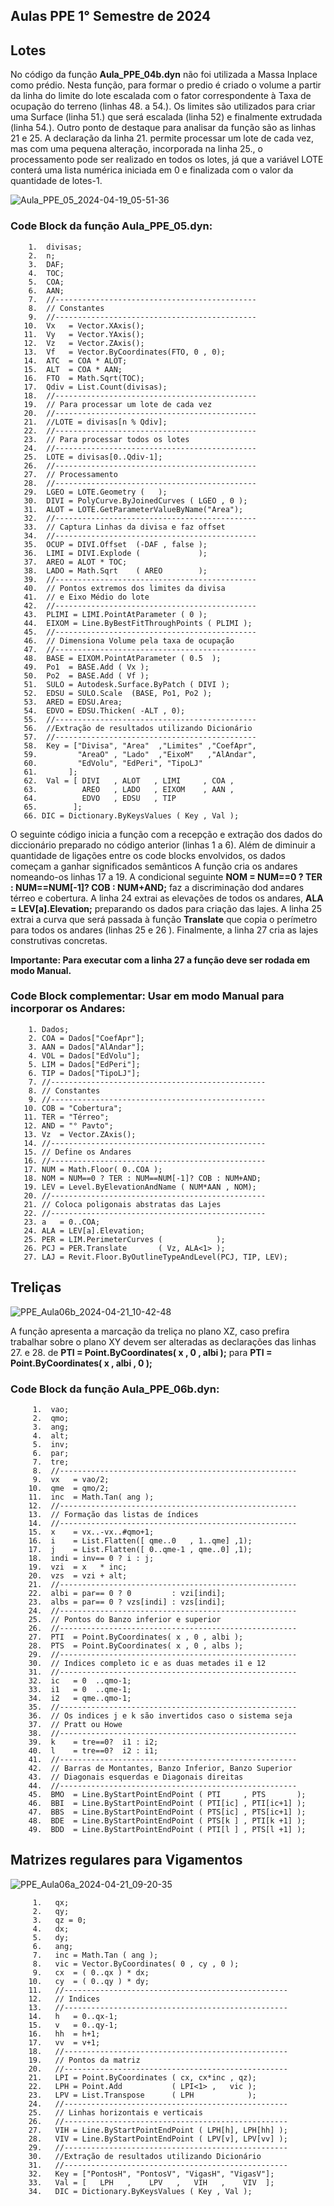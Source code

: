 ## Aulas PPE 1° Semestre de 2024


## Lotes
No código da função **Aula_PPE_04b.dyn** não foi utilizada a Massa Inplace como prédio. Nesta função, para formar o predio é criado o volume a partir da linha do limite do lote escalada com o fator correspondente à
Taxa de ocupação do terreno (linhas 48. a 54.). Os limites são utilizados para criar uma Surface (linha 51.) que será escalada (linha 52) e finalmente extrudada (linha 54.).
Outro ponto de destaque para analisar da função são as linhas 21 e 25. A declaração da linha 21. permite processar um lote de cada vez, mas com uma pequena alteração, incorporada na linha 25., o processamento pode ser realizado
en todos os lotes, já que a variável LOTE conterá uma lista numérica iniciada em 0 e finalizada com o valor da quantidade de lotes-1.

![Aula_PPE_05_2024-04-19_05-51-36](https://github.com/JLMenegotto/AulasBIM/assets/9437020/fb49122a-3596-4410-bf8e-f1000241c0c6)

### Code Block da função Aula_PPE_05.dyn: 

        1.  divisas;
        2.  n;
        3.  DAF;
        4.  TOC;
        5.  COA;
        6.  AAN;
        7.  //---------------------------------------------
        8.  // Constantes
        9.  //---------------------------------------------
       10.  Vx   = Vector.XAxis();
       11.  Vy   = Vector.YAxis();
       12.  Vz   = Vector.ZAxis();
       13.  Vf   = Vector.ByCoordinates(FTO, 0 , 0);
       14.  ATC  = COA * ALOT;
       15.  ALT  = COA * AAN;
       16.  FTO  = Math.Sqrt(TOC);
       17.  Qdiv = List.Count(divisas);
       18.  //---------------------------------------------
       19.  // Para processar um lote de cada vez
       20.  //---------------------------------------------
       21.  //LOTE = divisas[n % Qdiv];
       22.  //---------------------------------------------
       23.  // Para processar todos os lotes
       24.  //---------------------------------------------
       25.  LOTE = divisas[0..Qdiv-1];
       26.  //---------------------------------------------
       27.  // Processamento
       28.  //---------------------------------------------
       29.  LGEO = LOTE.Geometry (   );
       30.  DIVI = PolyCurve.ByJoinedCurves ( LGEO , 0 );
       31.  ALOT = LOTE.GetParameterValueByName("Area");
       32.  //---------------------------------------------
       33.  // Captura Linhas da divisa e faz offset
       34.  //---------------------------------------------
       35.  OCUP = DIVI.Offset  (-DAF , false );
       36.  LIMI = DIVI.Explode (             );
       37.  AREO = ALOT * TOC;
       38.  LADO = Math.Sqrt    ( AREO        );
       39.  //---------------------------------------------
       40.  // Pontos extremos dos limites da divisa
       41.  // e Eixo Médio do lote
       42.  //---------------------------------------------
       43.  PLIMI = LIMI.PointAtParameter ( 0 );
       44.  EIXOM = Line.ByBestFitThroughPoints ( PLIMI );
       45.  //---------------------------------------------
       46.  // Dimensiona Volume pela taxa de ocupação
       47.  //---------------------------------------------
       48.  BASE = EIXOM.PointAtParameter ( 0.5  );
       49.  Po1  = BASE.Add ( Vx );
       50.  Po2  = BASE.Add ( Vf );
       51.  SULO = Autodesk.Surface.ByPatch ( DIVI );
       52.  EDSU = SULO.Scale  (BASE, Po1, Po2 );
       53.  ARED = EDSU.Area;
       54.  EDVO = EDSU.Thicken( -ALT , 0);
       55.  //---------------------------------------------
       56.  //Extração de resultados utilizando Dicionário
       57.  //---------------------------------------------
       58.  Key = ["Divisa", "Area"  ,"Limites" ,"CoefApr",
       59.         "AreaO" , "Lado"  ,"EixoM"   ,"AlAndar",
       60.         "EdVolu", "EdPeri", "TipoLJ"
       61.       ];
       62.  Val = [ DIVI   , ALOT   , LIMI     , COA ,
       63.          AREO   , LADO   , EIXOM    , AAN ,
       64.          EDVO   , EDSU   , TIP
       65.        ];
       66. DIC = Dictionary.ByKeysValues ( Key , Val );

O seguinte código inicia a função com a recepção e extração dos dados do diccionário preparado no código anterior (linhas 1 a 6). 
Além de diminuir a quantidade de ligações entre os code blocks envolvidos, os dados começam a ganhar significados semânticos 
A função cria os andares nomeando-os linhas 17 a 19. A condicional seguinte **NOM = NUM==0 ? TER : NUM==NUM[-1]? COB : NUM+AND;** faz 
a discriminação dod andares térreo e cobertura.
A linha 24 extrai as elevações de todos os andares, **ALA = LEV[a].Elevation;** preparando os dados para criação das lajes.
A linha 25 extrai a curva que será passada à função **Translate** que copia o perímetro para todos os andares (linhas 25 e 26 ). 
Finalmente, a linha 27 cria as lajes construtivas concretas.

**Importante: Para executar com a linha 27 a função deve ser rodada em modo Manual.** 

### Code Block complementar: Usar em modo Manual para incorporar os Andares: 
        1. Dados;
        2. COA = Dados["CoefApr"];
        3. AAN = Dados["AlAndar"];
        4. VOL = Dados["EdVolu"];
        5. LIM = Dados["EdPeri"];
        6. TIP = Dados["TipoLJ"];
        7. //------------------------------------------------
        8. // Constantes
        9. //------------------------------------------------
       10. COB = "Cobertura";
       11. TER = "Térreo";
       12. AND = "° Pavto";
       13. Vz  = Vector.ZAxis();
       14. //------------------------------------------------
       15. // Define os Andares
       16. //------------------------------------------------
       17. NUM = Math.Floor( 0..COA );
       18. NOM = NUM==0 ? TER : NUM==NUM[-1]? COB : NUM+AND;
       19. LEV = Level.ByElevationAndName ( NUM*AAN , NOM);
       20. //------------------------------------------------
       21. // Coloca poligonais abstratas das Lajes
       22. //------------------------------------------------
       23. a   = 0..COA;
       24. ALA = LEV[a].Elevation;
       25. PER = LIM.PerimeterCurves (            );
       26. PCJ = PER.Translate       ( Vz, ALA<1> );
       27. LAJ = Revit.Floor.ByOutlineTypeAndLevel(PCJ, TIP, LEV);


## Treliças
![PPE_Aula06b_2024-04-21_10-42-48](https://github.com/JLMenegotto/AulasBIM/assets/9437020/73120887-f960-4404-b421-f87e2d0f9c96)

A função apresenta a marcação da treliça no plano XZ, caso prefira trabalhar sobre o plano XY devem ser alteradas as declarações das linhas
27. e 28. de **PTI = Point.ByCoordinates( x , 0 , albi );** para **PTI = Point.ByCoordinates( x , albi , 0 );** 

### Code Block da função Aula_PPE_06b.dyn: 
         1.  vao;
         2.  qmo;
         3.  ang;
         4.  alt;
         5.  inv;
         6.  par;
         7.  tre;
         8.  //-----------------------------------------------------
         9.  vx   = vao/2;
        10.  qme  = qmo/2;
        11.  inc  = Math.Tan( ang );
        12.  //-----------------------------------------------------
        13.  // Formação das listas de índices
        14.  //-----------------------------------------------------
        15.  x    = vx..-vx..#qmo+1;
        16.  i    = List.Flatten([ qme..0   , 1..qme] ,1);
        17.  j    = List.Flatten([ 0..qme-1 , qme..0] ,1);
        18.  indi = inv== 0 ? i : j;
        19.  vzi  = x   * inc;
        20.  vzs  = vzi + alt;
        21.  //-----------------------------------------------------
        22.  albi = par== 0 ? 0         : vzi[indi];
        23.  albs = par== 0 ? vzs[indi] : vzs[indi];
        24.  //-----------------------------------------------------
        25.  // Pontos do Banzo inferior e superior
        26.  //-----------------------------------------------------
        27.  PTI  = Point.ByCoordinates( x , 0 , albi );
        28.  PTS  = Point.ByCoordinates( x , 0 , albs );
        29.  //-----------------------------------------------------
        30.  // Indices completo ic e as duas metades i1 e 12
        31.  //-----------------------------------------------------
        32.  ic   = 0  ..qmo-1;
        33.  i1   = 0  ..qme-1;
        34.  i2   = qme..qmo-1;
        35.  //-----------------------------------------------------
        36.  // Os indices j e k são invertidos caso o sistema seja
        37.  // Pratt ou Howe
        38.  //-----------------------------------------------------
        39.  k    = tre==0?  i1 : i2;
        40.  l    = tre==0?  i2 : i1;
        41.  //-----------------------------------------------------
        42.  // Barras de Montantes, Banzo Inferior, Banzo Superior
        43.  // Diagonais esquerdas e Diagonais direitas
        44.  //-----------------------------------------------------
        45.  BMO  = Line.ByStartPointEndPoint ( PTI     , PTS       );
        46.  BBI  = Line.ByStartPointEndPoint ( PTI[ic] , PTI[ic+1] );
        47.  BBS  = Line.ByStartPointEndPoint ( PTS[ic] , PTS[ic+1] );
        48.  BDE  = Line.ByStartPointEndPoint ( PTS[k ] , PTI[k +1] );
        49.  BDD  = Line.ByStartPointEndPoint ( PTI[l ] , PTS[l +1] ); 

## Matrizes regulares para Vigamentos

![PPE_Aula06a_2024-04-21_09-20-35](https://github.com/JLMenegotto/AulasBIM/assets/9437020/805b52b6-9214-4d02-be0d-91696f8617bb)

         1.   qx;
         2.   qy;
         3.   qz = 0;
         4.   dx;
         5.   dy;
         6.   ang;
         7.   inc = Math.Tan ( ang );
         8.   vic = Vector.ByCoordinates( 0 , cy , 0 );
         9.   cx  = ( 0..qx ) * dx;
        10.   cy  = ( 0..qy ) * dy;
        11.   //--------------------------------------------------
        12.   // Indices
        13.   //--------------------------------------------------
        14.   h   = 0..qx-1;
        15.   v   = 0..qy-1;
        16.   hh  = h+1;
        17.   vv  = v+1;
        18.   //--------------------------------------------------
        19.   // Pontos da matriz
        20.   //--------------------------------------------------
        21.   LPI = Point.ByCoordinates ( cx, cx*inc , qz);
        22.   LPH = Point.Add           ( LPI<1> ,   vic );
        23.   LPV = List.Transpose      ( LPH            );
        24.   //--------------------------------------------------
        25.   // Linhas horizontais e verticais
        26.   //--------------------------------------------------
        27.   VIH = Line.ByStartPointEndPoint ( LPH[h], LPH[hh] );
        28.   VIV = Line.ByStartPointEndPoint ( LPV[v], LPV[vv] );
        29.   //--------------------------------------------------
        30.   //Extração de resultados utilizando Dicionário
        31.   //--------------------------------------------------
        32.   Key = ["PontosH", "PontosV", "VigasH", "VigasV"];
        33.   Val = [   LPH   ,    LPV   ,   VIH   ,    VIV  ];
        34.   DIC = Dictionary.ByKeysValues ( Key , Val );
